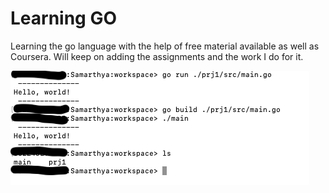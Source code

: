 # Learning GO

Learning the go language with the help of free material available as well as Coursera. Will keep on adding the assignments and the work I do for it.

<img src="/images/week-1/assignment-1.png">
